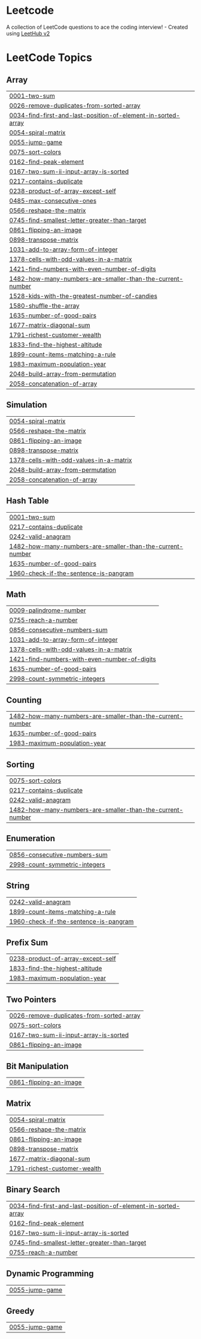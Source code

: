 # Leetcode
A collection of LeetCode questions to ace the coding interview! - Created using [LeetHub v2](https://github.com/arunbhardwaj/LeetHub-2.0)

<!---LeetCode Topics Start-->
# LeetCode Topics
## Array
|  |
| ------- |
| [0001-two-sum](https://github.com/Vishaln0210/Leetcode/tree/master/0001-two-sum) |
| [0026-remove-duplicates-from-sorted-array](https://github.com/Vishaln0210/Leetcode/tree/master/0026-remove-duplicates-from-sorted-array) |
| [0034-find-first-and-last-position-of-element-in-sorted-array](https://github.com/Vishaln0210/Leetcode/tree/master/0034-find-first-and-last-position-of-element-in-sorted-array) |
| [0054-spiral-matrix](https://github.com/Vishaln0210/Leetcode/tree/master/0054-spiral-matrix) |
| [0055-jump-game](https://github.com/Vishaln0210/Leetcode/tree/master/0055-jump-game) |
| [0075-sort-colors](https://github.com/Vishaln0210/Leetcode/tree/master/0075-sort-colors) |
| [0162-find-peak-element](https://github.com/Vishaln0210/Leetcode/tree/master/0162-find-peak-element) |
| [0167-two-sum-ii-input-array-is-sorted](https://github.com/Vishaln0210/Leetcode/tree/master/0167-two-sum-ii-input-array-is-sorted) |
| [0217-contains-duplicate](https://github.com/Vishaln0210/Leetcode/tree/master/0217-contains-duplicate) |
| [0238-product-of-array-except-self](https://github.com/Vishaln0210/Leetcode/tree/master/0238-product-of-array-except-self) |
| [0485-max-consecutive-ones](https://github.com/Vishaln0210/Leetcode/tree/master/0485-max-consecutive-ones) |
| [0566-reshape-the-matrix](https://github.com/Vishaln0210/Leetcode/tree/master/0566-reshape-the-matrix) |
| [0745-find-smallest-letter-greater-than-target](https://github.com/Vishaln0210/Leetcode/tree/master/0745-find-smallest-letter-greater-than-target) |
| [0861-flipping-an-image](https://github.com/Vishaln0210/Leetcode/tree/master/0861-flipping-an-image) |
| [0898-transpose-matrix](https://github.com/Vishaln0210/Leetcode/tree/master/0898-transpose-matrix) |
| [1031-add-to-array-form-of-integer](https://github.com/Vishaln0210/Leetcode/tree/master/1031-add-to-array-form-of-integer) |
| [1378-cells-with-odd-values-in-a-matrix](https://github.com/Vishaln0210/Leetcode/tree/master/1378-cells-with-odd-values-in-a-matrix) |
| [1421-find-numbers-with-even-number-of-digits](https://github.com/Vishaln0210/Leetcode/tree/master/1421-find-numbers-with-even-number-of-digits) |
| [1482-how-many-numbers-are-smaller-than-the-current-number](https://github.com/Vishaln0210/Leetcode/tree/master/1482-how-many-numbers-are-smaller-than-the-current-number) |
| [1528-kids-with-the-greatest-number-of-candies](https://github.com/Vishaln0210/Leetcode/tree/master/1528-kids-with-the-greatest-number-of-candies) |
| [1580-shuffle-the-array](https://github.com/Vishaln0210/Leetcode/tree/master/1580-shuffle-the-array) |
| [1635-number-of-good-pairs](https://github.com/Vishaln0210/Leetcode/tree/master/1635-number-of-good-pairs) |
| [1677-matrix-diagonal-sum](https://github.com/Vishaln0210/Leetcode/tree/master/1677-matrix-diagonal-sum) |
| [1791-richest-customer-wealth](https://github.com/Vishaln0210/Leetcode/tree/master/1791-richest-customer-wealth) |
| [1833-find-the-highest-altitude](https://github.com/Vishaln0210/Leetcode/tree/master/1833-find-the-highest-altitude) |
| [1899-count-items-matching-a-rule](https://github.com/Vishaln0210/Leetcode/tree/master/1899-count-items-matching-a-rule) |
| [1983-maximum-population-year](https://github.com/Vishaln0210/Leetcode/tree/master/1983-maximum-population-year) |
| [2048-build-array-from-permutation](https://github.com/Vishaln0210/Leetcode/tree/master/2048-build-array-from-permutation) |
| [2058-concatenation-of-array](https://github.com/Vishaln0210/Leetcode/tree/master/2058-concatenation-of-array) |
## Simulation
|  |
| ------- |
| [0054-spiral-matrix](https://github.com/Vishaln0210/Leetcode/tree/master/0054-spiral-matrix) |
| [0566-reshape-the-matrix](https://github.com/Vishaln0210/Leetcode/tree/master/0566-reshape-the-matrix) |
| [0861-flipping-an-image](https://github.com/Vishaln0210/Leetcode/tree/master/0861-flipping-an-image) |
| [0898-transpose-matrix](https://github.com/Vishaln0210/Leetcode/tree/master/0898-transpose-matrix) |
| [1378-cells-with-odd-values-in-a-matrix](https://github.com/Vishaln0210/Leetcode/tree/master/1378-cells-with-odd-values-in-a-matrix) |
| [2048-build-array-from-permutation](https://github.com/Vishaln0210/Leetcode/tree/master/2048-build-array-from-permutation) |
| [2058-concatenation-of-array](https://github.com/Vishaln0210/Leetcode/tree/master/2058-concatenation-of-array) |
## Hash Table
|  |
| ------- |
| [0001-two-sum](https://github.com/Vishaln0210/Leetcode/tree/master/0001-two-sum) |
| [0217-contains-duplicate](https://github.com/Vishaln0210/Leetcode/tree/master/0217-contains-duplicate) |
| [0242-valid-anagram](https://github.com/Vishaln0210/Leetcode/tree/master/0242-valid-anagram) |
| [1482-how-many-numbers-are-smaller-than-the-current-number](https://github.com/Vishaln0210/Leetcode/tree/master/1482-how-many-numbers-are-smaller-than-the-current-number) |
| [1635-number-of-good-pairs](https://github.com/Vishaln0210/Leetcode/tree/master/1635-number-of-good-pairs) |
| [1960-check-if-the-sentence-is-pangram](https://github.com/Vishaln0210/Leetcode/tree/master/1960-check-if-the-sentence-is-pangram) |
## Math
|  |
| ------- |
| [0009-palindrome-number](https://github.com/Vishaln0210/Leetcode/tree/master/0009-palindrome-number) |
| [0755-reach-a-number](https://github.com/Vishaln0210/Leetcode/tree/master/0755-reach-a-number) |
| [0856-consecutive-numbers-sum](https://github.com/Vishaln0210/Leetcode/tree/master/0856-consecutive-numbers-sum) |
| [1031-add-to-array-form-of-integer](https://github.com/Vishaln0210/Leetcode/tree/master/1031-add-to-array-form-of-integer) |
| [1378-cells-with-odd-values-in-a-matrix](https://github.com/Vishaln0210/Leetcode/tree/master/1378-cells-with-odd-values-in-a-matrix) |
| [1421-find-numbers-with-even-number-of-digits](https://github.com/Vishaln0210/Leetcode/tree/master/1421-find-numbers-with-even-number-of-digits) |
| [1635-number-of-good-pairs](https://github.com/Vishaln0210/Leetcode/tree/master/1635-number-of-good-pairs) |
| [2998-count-symmetric-integers](https://github.com/Vishaln0210/Leetcode/tree/master/2998-count-symmetric-integers) |
## Counting
|  |
| ------- |
| [1482-how-many-numbers-are-smaller-than-the-current-number](https://github.com/Vishaln0210/Leetcode/tree/master/1482-how-many-numbers-are-smaller-than-the-current-number) |
| [1635-number-of-good-pairs](https://github.com/Vishaln0210/Leetcode/tree/master/1635-number-of-good-pairs) |
| [1983-maximum-population-year](https://github.com/Vishaln0210/Leetcode/tree/master/1983-maximum-population-year) |
## Sorting
|  |
| ------- |
| [0075-sort-colors](https://github.com/Vishaln0210/Leetcode/tree/master/0075-sort-colors) |
| [0217-contains-duplicate](https://github.com/Vishaln0210/Leetcode/tree/master/0217-contains-duplicate) |
| [0242-valid-anagram](https://github.com/Vishaln0210/Leetcode/tree/master/0242-valid-anagram) |
| [1482-how-many-numbers-are-smaller-than-the-current-number](https://github.com/Vishaln0210/Leetcode/tree/master/1482-how-many-numbers-are-smaller-than-the-current-number) |
## Enumeration
|  |
| ------- |
| [0856-consecutive-numbers-sum](https://github.com/Vishaln0210/Leetcode/tree/master/0856-consecutive-numbers-sum) |
| [2998-count-symmetric-integers](https://github.com/Vishaln0210/Leetcode/tree/master/2998-count-symmetric-integers) |
## String
|  |
| ------- |
| [0242-valid-anagram](https://github.com/Vishaln0210/Leetcode/tree/master/0242-valid-anagram) |
| [1899-count-items-matching-a-rule](https://github.com/Vishaln0210/Leetcode/tree/master/1899-count-items-matching-a-rule) |
| [1960-check-if-the-sentence-is-pangram](https://github.com/Vishaln0210/Leetcode/tree/master/1960-check-if-the-sentence-is-pangram) |
## Prefix Sum
|  |
| ------- |
| [0238-product-of-array-except-self](https://github.com/Vishaln0210/Leetcode/tree/master/0238-product-of-array-except-self) |
| [1833-find-the-highest-altitude](https://github.com/Vishaln0210/Leetcode/tree/master/1833-find-the-highest-altitude) |
| [1983-maximum-population-year](https://github.com/Vishaln0210/Leetcode/tree/master/1983-maximum-population-year) |
## Two Pointers
|  |
| ------- |
| [0026-remove-duplicates-from-sorted-array](https://github.com/Vishaln0210/Leetcode/tree/master/0026-remove-duplicates-from-sorted-array) |
| [0075-sort-colors](https://github.com/Vishaln0210/Leetcode/tree/master/0075-sort-colors) |
| [0167-two-sum-ii-input-array-is-sorted](https://github.com/Vishaln0210/Leetcode/tree/master/0167-two-sum-ii-input-array-is-sorted) |
| [0861-flipping-an-image](https://github.com/Vishaln0210/Leetcode/tree/master/0861-flipping-an-image) |
## Bit Manipulation
|  |
| ------- |
| [0861-flipping-an-image](https://github.com/Vishaln0210/Leetcode/tree/master/0861-flipping-an-image) |
## Matrix
|  |
| ------- |
| [0054-spiral-matrix](https://github.com/Vishaln0210/Leetcode/tree/master/0054-spiral-matrix) |
| [0566-reshape-the-matrix](https://github.com/Vishaln0210/Leetcode/tree/master/0566-reshape-the-matrix) |
| [0861-flipping-an-image](https://github.com/Vishaln0210/Leetcode/tree/master/0861-flipping-an-image) |
| [0898-transpose-matrix](https://github.com/Vishaln0210/Leetcode/tree/master/0898-transpose-matrix) |
| [1677-matrix-diagonal-sum](https://github.com/Vishaln0210/Leetcode/tree/master/1677-matrix-diagonal-sum) |
| [1791-richest-customer-wealth](https://github.com/Vishaln0210/Leetcode/tree/master/1791-richest-customer-wealth) |
## Binary Search
|  |
| ------- |
| [0034-find-first-and-last-position-of-element-in-sorted-array](https://github.com/Vishaln0210/Leetcode/tree/master/0034-find-first-and-last-position-of-element-in-sorted-array) |
| [0162-find-peak-element](https://github.com/Vishaln0210/Leetcode/tree/master/0162-find-peak-element) |
| [0167-two-sum-ii-input-array-is-sorted](https://github.com/Vishaln0210/Leetcode/tree/master/0167-two-sum-ii-input-array-is-sorted) |
| [0745-find-smallest-letter-greater-than-target](https://github.com/Vishaln0210/Leetcode/tree/master/0745-find-smallest-letter-greater-than-target) |
| [0755-reach-a-number](https://github.com/Vishaln0210/Leetcode/tree/master/0755-reach-a-number) |
## Dynamic Programming
|  |
| ------- |
| [0055-jump-game](https://github.com/Vishaln0210/Leetcode/tree/master/0055-jump-game) |
## Greedy
|  |
| ------- |
| [0055-jump-game](https://github.com/Vishaln0210/Leetcode/tree/master/0055-jump-game) |
<!---LeetCode Topics End-->